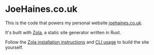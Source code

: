 # JoeHaines.co.uk

This is the code that powers my personal website [joehaines.co.uk](https://www.joehaines.co.uk).

It's built with [Zola](https://www.getzola.org/), a static site generator written in Rust.

Follow the [Zola installation instructions](https://www.getzola.org/documentation/getting-started/installation/) and [CLI usage](https://www.getzola.org/documentation/getting-started/cli-usage/) to build the site yourself.
